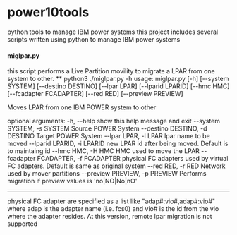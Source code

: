 # power10tools
python tools to manage IBM power systems
this project includes several scripts written using python to manage IBM power systems
#### miglpar.py
this script performs a Live Partition movility to migrate a LPAR from one system to other. 
**
python3 ./miglpar.py -h
usage: miglpar.py [-h] [--system SYSTEM] [--destino DESTINO] [--lpar LPAR] [--lparid LPARID] [--hmc HMC] [--fcadapter FCADAPTER]
                  [--red RED] [--preview PREVIEW]

Moves LPAR from one IBM POWER system to other

optional arguments:
  -h, --help            show this help message and exit
  --system SYSTEM, -s SYSTEM
                        Source POWER System
  --destino DESTINO, -d DESTINO
                        Target POWER System
  --lpar LPAR, -l LPAR  lpar name to be moved
  --lparid LPARID, -i LPARID
                        new LPAR id after being moved. Default is to maintaing id
  --hmc HMC, -H HMC     HMC used to move the LPAR
  --fcadapter FCADAPTER, -f FCADAPTER
                        physical FC adapters used by virtual FC adapters. Default is same as original system
  --red RED, -r RED     Network used by mover partitions
  --preview PREVIEW, -p PREVIEW
                        Performs migration if preview values is 'no|NO|No|nO'

***
physical FC adapter are specified as a list like "adap#:vio#,adap#:vio#" where adap is the adapter name (i.e. fcs0) and vio# is the id from the vio where the adapter resides.
At this version, remote lpar migration is not supported
